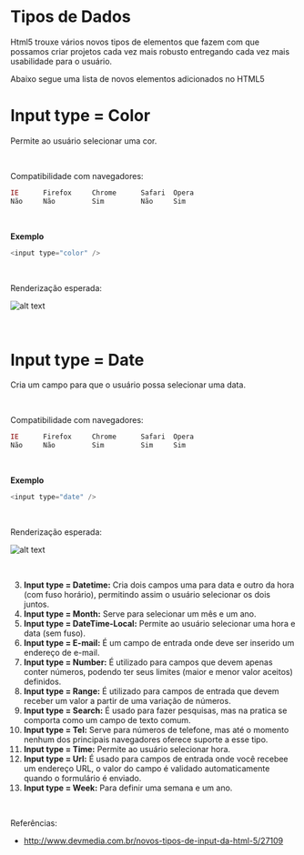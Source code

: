 # Tipos de Dados

Html5 trouxe vários novos tipos de elementos que fazem com que possamos criar 
projetos cada vez mais robusto entregando cada vez mais usabilidade para o usuário.

Abaixo segue uma lista de novos elementos adicionados no HTML5

# Input type = Color

Permite ao usuário selecionar uma cor.

<br />

Compatibilidade com navegadores:
```php
IE      Firefox     Chrome      Safari	Opera
Não     Não         Sim         Não     Sim
```

<br />

**Exemplo**
```php
<input type="color" />
```
<br />

Renderização esperada: 

![alt text](http://videos.web-03.net/artigos/Ricardo_Teixeira/HTML5_Intput_Types/HTML5_Intput_Types3.jpg "Seletor de cor")

<br />

# Input type = Date

Cria um campo para que o usuário possa selecionar uma data.

<br />

Compatibilidade com navegadores:
```php
IE      Firefox     Chrome      Safari	Opera
Não     Não         Sim         Sim     Sim
```

<br />

**Exemplo**
```php
<input type="date" />
```
<br />

Renderização esperada: 

![alt text](http://videos.web-03.net/artigos/Ricardo_Teixeira/HTML5_Intput_Types/HTML5_Intput_Types1.jpg "Seletor de cor")

<br />







3. **Input type = Datetime:** Cria dois campos uma para data e outro da hora (com fuso horário), permitindo assim o usuário selecionar os dois juntos.
4. **Input type = Month:** Serve para selecionar um mês e um ano.
5. **Input type = DateTime-Local:** Permite ao usuário selecionar uma hora e data (sem fuso).
6. **Input type = E-mail:** É um campo de entrada onde deve ser inserido um endereço de e-mail.
7. **Input type = Number:** É utilizado para campos que devem apenas conter números, podendo ter seus limites (maior e menor valor aceitos) definidos.
8. **Input type = Range:** É utilizado para campos de entrada que devem receber um valor a partir de uma variação de números.
9. **Input type = Search:** É usado para fazer pesquisas, mas na pratica se comporta como um campo de texto comum.
10. **Input type = Tel:** Serve para números de telefone, mas até o momento nenhum dos principais navegadores oferece suporte a esse tipo.
11. **Input type = Time:** Permite ao usuário selecionar hora.
12. **Input type = Url:** É usado para campos de entrada onde você recebee um endereço URL, o valor do campo é validado automaticamente quando o formulário é enviado.
13. **Input type = Week:** Para definir uma semana e um ano.

<br />

Referências:

* http://www.devmedia.com.br/novos-tipos-de-input-da-html-5/27109